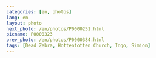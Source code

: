 ```yaml
---
categories: [en, photos]
lang: en
layout: photo
next_photo: /en/photos/P0000251.html
picname: P0000323
prev_photo: /en/photos/P0000384.html
tags: [Dead Zebra, Hottentotten Church, Ingo, Simion]
---
```


